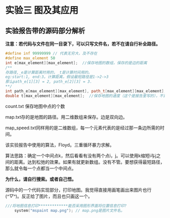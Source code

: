 

# 实验三 图及其应用

## 实验报告带的源码部分解析

**注意：若代码与文件在同一目录下，可以只写文件名，若不在请自行补全路径。**

```cpp
#define inf 99999999 // 代表无穷大，及不存在
#define max_element 50
int e[max_element][max_element];  //保存地图的数组，保存的是边的距离
/**
存路径,_e是计算距离时用的，_t是计算时间用的。
eg:start:1, end:3。计算距离，假设最短路径是1->2->3
那么path_e[1][3] = 2, path_e[2][3] = 3.
**/ 
int path_e[max_element][max_element], path_t[max_element][max_element];
double t[max_element][max_element];  //保存地图的速度（这个是报告里写的），不是速度，是经过(i->j)这一条边的所需时间
```

count.txt 保存地图中点的个数

map.txt存的是地图的路径。用二维数组来保存。边是双向边。

map_speed.txt同样用的是二维数组，每一个元素代表的是经过那一条边所需的时间。

该实验报告中使用的算法，Floyd。三重循环暴力求解。

算法思路：确定一个中间点k，然后看看有没有两个点i，j。可以使用k缩短i与j之间的距离。达到松弛的效果。如果有就更新数组。没有不管。要想获得最短路径，那么就令每一个点都当一个中间点。

**为什么，请自行搜索。或者自己悟。**

源码中的一个代码实现部分，打印地图。我觉得直接用画笔画出来图片也行(*^▽^*)。反正给了图片，而且也只画这一个。

```cpp
///将地图信息打印*************能否采用图形界面将位置信息打印?
    system("mspaint map.png"); // map.png是图片文件名。
```